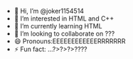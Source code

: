 - 👋 Hi, I’m @joker1154514
- 👀 I’m interested in HTML and C++
- 🌱 I’m currently learning HTML
- 💞️ I’m looking to collaborate on ???
- 😄 Pronouns:EEEEEEEEEEEERRRRRRR
- ⚡ Fun fact: ...?>?>?>????

<!---
joker1154514/joker1154514 is a ✨ special ✨ repository because its `README.md` (this file) appears on your GitHub profile.
You can click the Preview link to take a look at your changes.
--->
